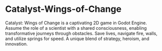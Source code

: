 # Catalyst-Wings-of-Change
Catalyst: Wings of Change is a captivating 2D game in Godot Engine. Assume the role of a scientist with a shared consciousness, enabling transformative journeys through obstacles. Save lives, navigate fire, walls, and utilize springs for speed. A unique blend of strategy, heroism, and innovation.
